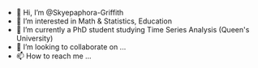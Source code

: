 - 👋 Hi, I’m @Skyepaphora-Griffith
- 👀 I’m interested in Math & Statistics, Education
- 🌱 I’m currently a PhD student studying Time Series Analysis (Queen's University)
- 💞️ I’m looking to collaborate on ...
- 📫 How to reach me ...

<!---
Skyepaphora-Griffith/Skyepaphora-Griffith is a ✨ special ✨ repository because its `README.md` (this file) appears on your GitHub profile.
You can click the Preview link to take a look at your changes.
--->

